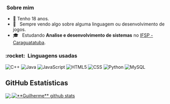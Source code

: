 <h3> &nbsp;Sobre mim </h3>

- 📅 Tenho 18 anos.
- 🤔 &nbsp; Sempre vendo algo sobre alguma linguagem ou desenvolvimento de jogos.
- 🎓 &nbsp; Estudando **Analise e desenvolvimento de sistemas** no <a href="[link da sua faculdade](https://www.ifspcaraguatatuba.edu.br/)">IFSP - Caraguatatuba</a>.

<h3> :rocket: &nbsp;Linguagens usadas </h3>

  ![C++](https://img.shields.io/badge/-C++-333333?style=flat&logo=C%2B%2B&logoColor=00599C)
  ![Java](https://img.shields.io/badge/-Java-333333?style=flat&logo=Java)
  ![JavaScript](https://img.shields.io/badge/-JavaScript-333333?style=flat&logo=javascript)
  ![HTML5](https://img.shields.io/badge/-HTML5-333333?style=flat&logo=HTML5)
  ![CSS](https://img.shields.io/badge/-CSS-333333?style=flat&logo=CSS3&logoColor=1572B6)
  ![Python](https://img.shields.io/badge/-Python-333333?style=flat&logo=python)
  ![MySQL](https://img.shields.io/badge/-MySQL-333333?style=flat&logo=mysql)

## **GitHub Estatísticas**

<a href="https://github.com/Gurupreet">
  <img align="center" src="https://github-readme-stats.vercel.app/api/top-langs/?username=GuilhermeGomeslr&theme=dracula&hide_langs_below=1" />
</a>

<a href="https://github.com/Gurupreet">
 <img align="center" src="https://github-readme-stats.vercel.app/api?username=GuilhermeGomeslr&show_icons=true&theme=dracula&line_height=27" alt="**Guilherme** github stats"/>
</a>
